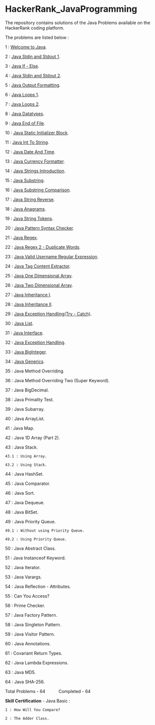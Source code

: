 # HackerRank_JavaProgramming

The repository contains solutions of the Java Problems available on the HackerRank coding platform.

The problems are listed below : 

1 : [Welcome to Java](welcomeToJava/Welcome.java).

2 : [Java Stdin and Stdout 1](javaStdinAndStdout1/Stdin1.java).

3 : [Java If - Else](javaIfElse/IfElse.java).

4 : [Java Stdin and Stdout 2](javaStdinAndStdout2/Stdin2.java).

5 : [Java Output Formatting](javaOutputFormatting/OutputFormat.java).

6 : [Java Loops 1](javaLoops1/Loop1.java).

7 : [Java Loops 2](javaLoops2/Loop2.java).

8 : [Java Datatypes](javaDatatypes/Datatype.java).

9 : [Java End of File](javaEndOfFile/EOF.java).

10 : [Java Static Initializer Block](javaStaticInitializerBlock/StaticBlock.java).

11 : [Java Int To String](javaIntToString/IntToString.java).

12 : [Java Date And Time](javaDateAndTime/DateAndTime.java).

13 : [Java Currency Formatter](javaCurrencyFormatter/CurrencyFormatter.java).

14 : [Java Strings Introduction](javaStringsIntroduction/StringIntro.java).

15 : [Java Substring](javaSubstring/SubString.java).

16 : [Java Substring Comparison](javaSubstringComparison/SubstringCompare.java).

17 : [Java String Reverse](javaStringReverse/StringReverse.java).

18 : [Java Anagrams](javaAnagrams/Anagram.java).

19 : [Java String Tokens](javaStringTokens/StringToken.java).

20 : [Java Pattern Syntax Checker](javaPatternSyntaxChecker/SyntaxChecker.java).

21 : [Java Regex](javaRegex/Regex.java).

22 : [Java Regex 2 - Duplicate Words](javaRegexTwo/DuplicateWords.java).

23 : [Java Valid Username Regular Expression](javaValidUsername/UsernameRegex.java).

24 : [Java Tag Content Extractor](javaTagContentExtractor/ContentExtractor.java).

25 : [Java One Dimensional Array](javaOneDArray/OneDArray.java).

26 : [Java Two Dimensional Array](javaTwoDArray/TwoDArray.java).

27 : [Java Inheritance I](javaInheritance1/InheritanceOne.java).

28 : [Java Inheritance II](javaInheritance2/InheritanceTwo.java).

29 : [Java Exception Handling(Try - Catch)](javaExceptionHandlingTryCatch/TryCatch.java).

30 : [Java List](javaList/ListExample.java).

31 : [Java Interface](javaInterface/InterfaceExample.java).

32 : [Java Exception Handling](javaExceptionHandling/ExceptionHandling.java).

33 : [Java BigInteger](javaBigInteger/BigIntegerExample.java).

34 : [Java Generics](javaGenerics/GenericsExample.java).

35 : Java Method Overriding.

36 : Java Method Overriding Two (Super Keyword).

37 : Java BigDecimal.

38 : Java Primality Test.

39 : Java Subarray.

40 : Java ArrayList.

41 : Java Map.

42 : Java 1D Array (Part 2).

43 : Java Stack.

    43.1 : Using Array.

    43.2 : Using Stack.

44 : Java HashSet.

45 : Java Comparator.

46 : Java Sort.

47 : Java Dequeue.

48 : Java BitSet.

49 : Java Priority Queue.

    49.1 : Without using Priority Queue.

    49.2 : Using Priority Queue.

50 : Java Abstract Class.

51 : Java Instanceof Keyword.

52 : Java Iterator.

53 : Java Varargs.

54 : Java Reflection - Attributes.

55 : Can You Access?

56 : Prime Checker.

57 : Java Factory Pattern.

58 : Java Singleton Pattern.

59 : Java Visitor Pattern.

60 : Java Annotations.

61 : Covariant Return Types.

62 : Java Lambda Expressions.

63 : Java MD5.

64 : Java SHA-256.

Total Problems - 64 &nbsp; &nbsp; &nbsp; &nbsp; &nbsp; Completed - 64

<b>Skill Certification</b> - Java Basic :

    1 : How Will You Compare?

    2 : The Adder Class.